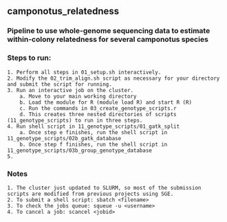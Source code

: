 ## camponotus_relatedness

### Pipeline to use whole-genome sequencing data to estimate within-colony relatedness for several camponotus species

### Steps to run:
    1. Perform all steps in 01_setup.sh interactively.
    2. Modify the 02_trim_align.sh script as necessary for your directory and submit the script for running.
    3. Run an interactive job on the cluster.
        a. Move to your main working directory
        b. Load the module for R (module load R) and start R (R)
        c. Run the commands in 03_create_genotype_scripts.r
        d. This creates three nested directories of scripts (11_genotype_scripts) to run in three steps.
    4. Run shell script in 11_genotype_scripts/01_gatk_split
        a. Once step e finishes, run the shell script in 11_genotype_scripts/02b_gatk_database
        b. Once step f finishes, run the shell script in 11_genotype_scripts/03b_group_genotype_database
    5. 

### Notes
    1. The cluster just updated to SLURM, so most of the submission scripts are modified from previous projects using SGE.
    2. To submit a shell script: sbatch <filename>
    3. To check the jobs queue: squeue -u <username>
    4. To cancel a job: scancel <jobid>
